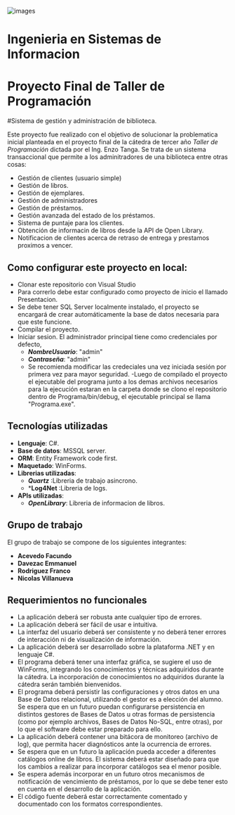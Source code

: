 ![images](https://github.com/user-attachments/assets/7823e8f6-52b1-4650-8759-976bb9dfb61c)
# Ingenieria en Sistemas de Informacion
# Proyecto Final de Taller de Programación
#Sistema de gestión y administración de biblioteca.

Este proyecto fue realizado con el objetivo de solucionar la problematica inicial planteada en el proyecto final de la cátedra de tercer año *Taller de Programación* dictada por el Ing. Enzo Tanga. 
Se trata de un sistema transaccional que permite a los adminitradores de una biblioteca entre otras cosas:

- Gestión de clientes (usuario simple)
- Gestión de libros.
- Gestión de ejemplares.
- Gestión de administradores 
- Gestión de préstamos.
- Gestión avanzada del estado de los préstamos.
- Sistema de puntaje para los clientes.
- Obtención de informacin de libros desde la API de Open Library.
- Notificacion de clientes acerca de retraso de entrega y prestamos proximos a vencer.


## Como configurar este proyecto en local:
- Clonar este repositorio con Visual Studio
- Para correrlo debe estar configurado como proyecto de inicio el llamado Presentacion.
- Se debe tener SQL Server localmente instalado, el proyecto se encargará de crear automáticamente la base de datos necesaria para que este funcione.
- Compilar el proyecto.
- Iniciar sesion. El administrador principal tiene como credenciales por defecto,
  - ***NombreUsuario***: "admin"
  - ***Contraseña***: "admin"
  - Se recomienda modificar las credeciales una vez iniciada sesión por primera vez para mayor seguridad.
-Luego de compilado el proyecto el ejecutable del programa junto a los demas archivos necesarios para la ejecución estaran en la carpeta donde se clono el repositorio dentro de Programa/bin/debug, el ejecutable principal se llama "Programa.exe".

## Tecnologías utilizadas
- **Lenguaje**:  C#.
- **Base de datos**:  MSSQL server.
- **ORM**:  Entity Framework code first.
- **Maquetado**:  WinForms.
- **Librerias utilizadas**:
  - ***Quartz*** :Libreria de trabajo asincrono.
  - ***Log4Net** :Libreria de logs.
- **APIs utilizadas**:
  - ***OpenLibrary***: Libreria de informacion de libros. 
  

## Grupo de trabajo
El grupo de trabajo se compone de los siguientes integrantes: 
- **Acevedo Facundo** 
- **Davezac Emmanuel** 
- **Rodriguez Franco**  
- **Nicolas Villanueva**

## Requerimientos no funcionales
- La aplicación deberá ser robusta ante cualquier tipo de errores.
- La aplicación deberá ser fácil de usar e intuitiva.
- La interfaz del usuario deberá ser consistente y no deberá tener errores de interacción ni de visualización de información.
- La aplicación deberá ser desarrollado sobre la plataforma .NET y en lenguaje C#.
- El programa deberá tener una interfaz gráfica, se sugiere el uso de WinForms, integrando los conocimientos y técnicas adquiridos durante la cátedra. La
incorporación de conocimientos no adquiridos durante la cátedra serán también bienvenidos.
- El programa deberá persistir las configuraciones y otros datos en una Base de Datos relacional, utilizando el gestor es a elección del alumno. Se espera que en un futuro puedan configurarse persistencia en distintos gestores de Bases de Datos u otras formas de persistencia (como por ejemplo archivos, Bases de Datos No-SQL, entre otras), por lo que el software debe estar preparado para ello.
- La aplicación deberá contener una bitácora de monitoreo (archivo de log), que permita hacer diagnósticos ante la ocurrencia de errores.
- Se espera que en un futuro la aplicación pueda acceder a diferentes catálogos online de libros. El sistema deberá estar diseñado para que los cambios a realizar para incorporar catálogos sea el menor posible.
- Se espera además incorporar en un futuro otros mecanismos de notificación de vencimiento de préstamos, por lo que se debe tener esto en cuenta en el desarrollo de la aplicación.
- El código fuente deberá estar correctamente comentado y documentado con los formatos correspondientes.
